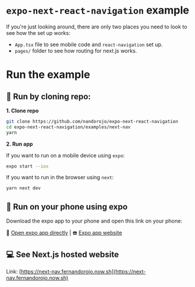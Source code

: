 # `expo-next-react-navigation` example

If you're just looking around, there are only two places you need to look to see how the set up works:

- `App.tsx` file to see mobile code and `react-navigation` set up.
- `pages/` folder to see how routing for next.js works.

# Run the example

## 👾 Run by cloning repo:

**1. Clone repo**

```sh
git clone https://github.com/nandorojo/expo-next-react-navigation
cd expo-next-react-navigation/examples/next-nav
yarn
```

**2. Run app**

If you want to run on a mobile device using `expo`:

```sh
expo start --ios
```

If you want to run in the browser using `next`:

```sh
yarn next dev
```

## 📲 Run on your phone using expo

Download the expo app to your phone and open this link on your phone:

📱 [Open expo app directly](https://exp.host/@kellycup8/next-nav) | ☎️ [Expo app website](https://expo.io/@kellycup8/next-nav)

## 💻 See Next.js hosted website

Link: [https://next-nav.fernandorojo.now.sh](https://next-nav.fernandorojo.now.sh)
